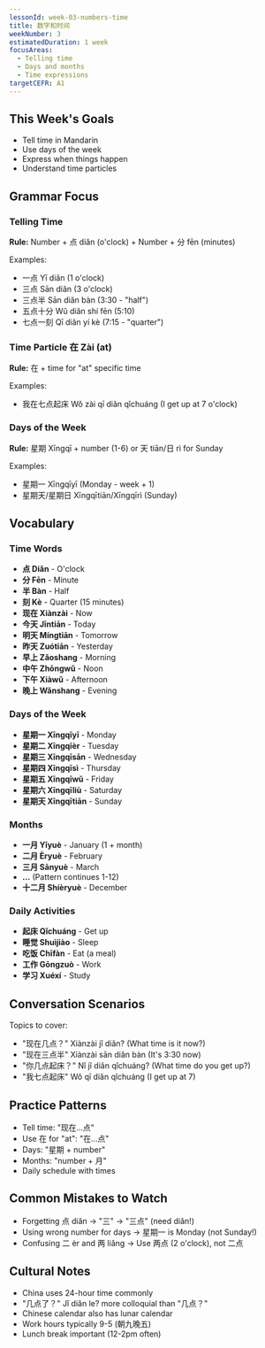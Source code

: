 ```yaml
---
lessonId: week-03-numbers-time
title: 数字和时间
weekNumber: 3
estimatedDuration: 1 week
focusAreas:
  - Telling time
  - Days and months
  - Time expressions
targetCEFR: A1
---
```


## This Week's Goals

- Tell time in Mandarin
- Use days of the week
- Express when things happen
- Understand time particles

## Grammar Focus

### Telling Time

**Rule:** Number + 点 diǎn (o'clock) + Number + 分 fēn (minutes)

Examples:
- 一点 Yī diǎn (1 o'clock)
- 三点 Sān diǎn (3 o'clock)
- 三点半 Sān diǎn bàn (3:30 - "half")
- 五点十分 Wǔ diǎn shí fēn (5:10)
- 七点一刻 Qī diǎn yí kè (7:15 - "quarter")

### Time Particle 在 Zài (at)

**Rule:** 在 + time for "at" specific time

Examples:
- 我在七点起床 Wǒ zài qī diǎn qǐchuáng (I get up at 7 o'clock)

### Days of the Week

**Rule:** 星期 Xīngqī + number (1-6) or 天 tiān/日 rì for Sunday

Examples:
- 星期一 Xīngqīyī (Monday - week + 1)
- 星期天/星期日 Xīngqītiān/Xīngqīrì (Sunday)

## Vocabulary

### Time Words
- **点 Diǎn** - O'clock
- **分 Fēn** - Minute
- **半 Bàn** - Half
- **刻 Kè** - Quarter (15 minutes)
- **现在 Xiànzài** - Now
- **今天 Jīntiān** - Today
- **明天 Míngtiān** - Tomorrow
- **昨天 Zuótiān** - Yesterday
- **早上 Zǎoshang** - Morning
- **中午 Zhōngwǔ** - Noon
- **下午 Xiàwǔ** - Afternoon
- **晚上 Wǎnshang** - Evening

### Days of the Week
- **星期一 Xīngqīyī** - Monday
- **星期二 Xīngqīèr** - Tuesday
- **星期三 Xīngqīsān** - Wednesday
- **星期四 Xīngqīsì** - Thursday
- **星期五 Xīngqīwǔ** - Friday
- **星期六 Xīngqīliù** - Saturday
- **星期天 Xīngqītiān** - Sunday

### Months
- **一月 Yīyuè** - January (1 + month)
- **二月 Èryuè** - February
- **三月 Sānyuè** - March
- **...** (Pattern continues 1-12)
- **十二月 Shíèryuè** - December

### Daily Activities
- **起床 Qǐchuáng** - Get up
- **睡觉 Shuìjiào** - Sleep
- **吃饭 Chīfàn** - Eat (a meal)
- **工作 Gōngzuò** - Work
- **学习 Xuéxí** - Study

## Conversation Scenarios

Topics to cover:
- "现在几点？" Xiànzài jǐ diǎn? (What time is it now?)
- "现在三点半" Xiànzài sān diǎn bàn (It's 3:30 now)
- "你几点起床？" Nǐ jǐ diǎn qǐchuáng? (What time do you get up?)
- "我七点起床" Wǒ qī diǎn qǐchuáng (I get up at 7)

## Practice Patterns

- Tell time: "现在...点"
- Use 在 for "at": "在...点"
- Days: "星期 + number"
- Months: "number + 月"
- Daily schedule with times

## Common Mistakes to Watch

- Forgetting 点 diǎn → "三" → "三点" (need diǎn!)
- Using wrong number for days → 星期一 is Monday (not Sunday!)
- Confusing 二 èr and 两 liǎng → Use 两点 (2 o'clock), not 二点

## Cultural Notes

- China uses 24-hour time commonly
- "几点了？" Jǐ diǎn le? more colloquial than "几点？"
- Chinese calendar also has lunar calendar
- Work hours typically 9-5 (朝九晚五)
- Lunch break important (12-2pm often)

